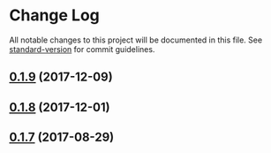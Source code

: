 # Change Log

All notable changes to this project will be documented in this file. See [standard-version](https://github.com/conventional-changelog/standard-version) for commit guidelines.

<a name="0.1.9"></a>
## [0.1.9](https://github.com/LiShiSangZi/charge/compare/v0.1.8...v0.1.9) (2017-12-09)



<a name="0.1.8"></a>
## [0.1.8](https://github.com/LiShiSangZi/charge/compare/v0.1.7...v0.1.8) (2017-12-01)



<a name="0.1.7"></a>
## [0.1.7](https://github.com/LiShiSangZi/charge/compare/0.1.3...0.1.7) (2017-08-29)
